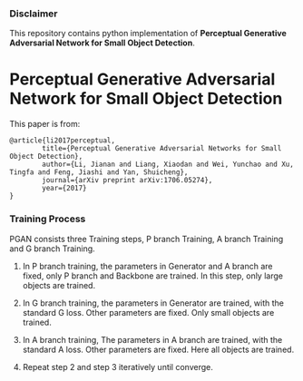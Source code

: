 ### Disclaimer

This repository contains python implementation of **Perceptual Generative Adversarial Network for Small Object Detection**. 

# Perceptual Generative Adversarial Network for Small Object Detection
This paper is from:

	@article{li2017perceptual,
			title={Perceptual Generative Adversarial Networks for Small Object Detection},
			author={Li, Jianan and Liang, Xiaodan and Wei, Yunchao and Xu, Tingfa and Feng, Jiashi and Yan, Shuicheng},
			journal={arXiv preprint arXiv:1706.05274}, 
			year={2017}
	}


### Training Process

PGAN consists three Training steps, P branch Training, A branch Training and G branch Training.

1. In P branch training, the parameters in Generator and A branch are fixed, only P branch and Backbone are trained. In this step, only large objects are trained.

2. In G branch training, the parameters in Generator are trained, with the standard G loss. Other parameters are fixed. Only small objects are trained.

3. In A branch training, The parameters in A branch are trained, with the standard A loss. Other parameters are fixed. Here all objects are trained.

4. Repeat step 2 and step 3 iteratively until converge.



